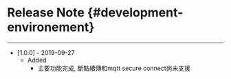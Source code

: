 # Release Note {#development-environement}

---
* \[1.0.0\] - 2019-09-27
    * Added
        * 主要功能完成, 斷點續傳和mqtt secure connect尚未支援

